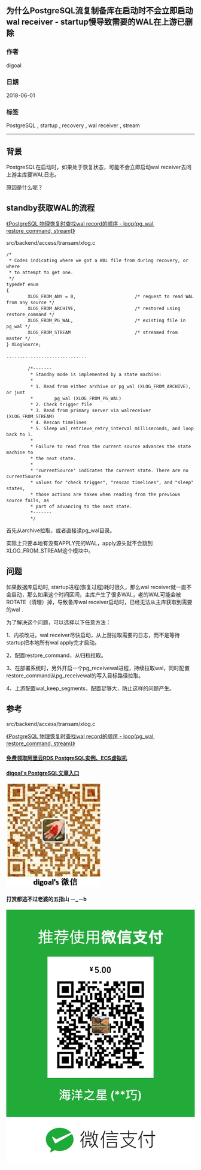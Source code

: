 ## 为什么PostgreSQL流复制备库在启动时不会立即启动wal receiver - startup慢导致需要的WAL在上游已删除
                                                             
### 作者                                                             
digoal                                                             
                                                             
### 日期                                                             
2018-06-01                                                           
                                                             
### 标签                                                             
PostgreSQL , startup , recovery , wal receiver , stream    
                                                             
----                                                             
                                                             
## 背景     
PostgreSQL在启动时，如果处于恢复状态，可能不会立即启动wal receiver去问上游主库要WAL日志。  
  
原因是什么呢？  
  
## standby获取WAL的流程  
  
[《PostgreSQL 物理恢复时查找wal record的顺序 - loop(pg_wal, restore_command, stream)》](../201805/20180516_04.md)    
  
src/backend/access/transam/xlog.c  
  
```  
/*  
 * Codes indicating where we got a WAL file from during recovery, or where  
 * to attempt to get one.  
 */  
typedef enum  
{  
        XLOG_FROM_ANY = 0,                      /* request to read WAL from any source */  
        XLOG_FROM_ARCHIVE,                      /* restored using restore_command */  
        XLOG_FROM_PG_WAL,                       /* existing file in pg_wal */  
        XLOG_FROM_STREAM                        /* streamed from master */  
} XLogSource;  
  
..............................  
  
        /*-------  
         * Standby mode is implemented by a state machine:  
         *  
         * 1. Read from either archive or pg_wal (XLOG_FROM_ARCHIVE), or just  
         *        pg_wal (XLOG_FROM_PG_WAL)  
         * 2. Check trigger file  
         * 3. Read from primary server via walreceiver (XLOG_FROM_STREAM)  
         * 4. Rescan timelines  
         * 5. Sleep wal_retrieve_retry_interval milliseconds, and loop back to 1.  
         *  
         * Failure to read from the current source advances the state machine to  
         * the next state.  
         *  
         * 'currentSource' indicates the current state. There are no currentSource  
         * values for "check trigger", "rescan timelines", and "sleep" states,  
         * those actions are taken when reading from the previous source fails, as  
         * part of advancing to the next state.  
         *-------  
         */  
```  
  
首先从archive拉取，或者直接读pg_wal目录。  
  
实际上只要本地有没有APPLY完的WAL，apply源头就不会跳到XLOG_FROM_STREAM这个模块中。  
  
## 问题  
如果数据库启动时, startup进程(恢复过程)耗时很久，那么wal receiver就一直不会启动，那么如果这个时间区间，主库产生了很多WAL，老的WAL可能会被ROTATE（清理）掉，导致备库wal receiver启动时，已经无法从主库获取到需要的wal .  
  
为了解决这个问题，可以选择以下任意方法：  
  
1、内核改进，wal receiver尽快启动，从上游拉取需要的日志，而不是等待startup把本地所有wal apply完才启动。  
  
2、配置restore_command，从归档拉取。  
  
3、在部署系统时，另外开启一个pg_receivewal进程，持续拉取wal，同时配置restore_command从pg_receivewal的写入目标路径拉取。  
  
4、上游配置wal_keep_segments，配置足够大，防止这样的问题产生。  
  
## 参考  
src/backend/access/transam/xlog.c  
  
[《PostgreSQL 物理恢复时查找wal record的顺序 - loop(pg_wal, restore_command, stream)》](../201805/20180516_04.md)    
  
  
  
  
  
  
  
  
  
  
  
  
  
#### [免费领取阿里云RDS PostgreSQL实例、ECS虚拟机](https://free.aliyun.com/ "57258f76c37864c6e6d23383d05714ea")
  
  
#### [digoal's PostgreSQL文章入口](https://github.com/digoal/blog/blob/master/README.md "22709685feb7cab07d30f30387f0a9ae")
  
  
![digoal's weixin](../pic/digoal_weixin.jpg "f7ad92eeba24523fd47a6e1a0e691b59")
  
  
  
  
  
  
#### 打赏都逃不过老婆的五指山 －_－b  
![wife's weixin ds](../pic/wife_weixin_ds.jpg "acd5cce1a143ef1d6931b1956457bc9f")
  
